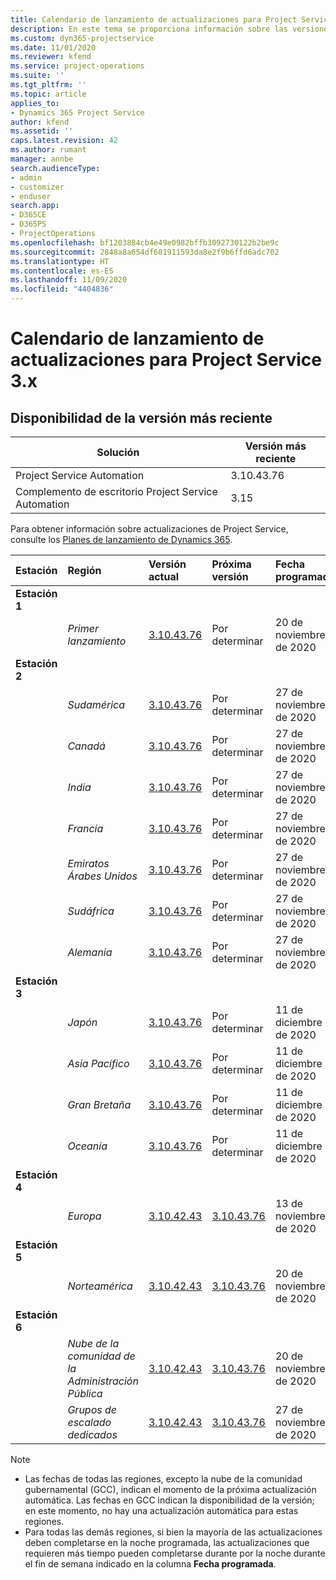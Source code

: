 ```yaml
---
title: Calendario de lanzamiento de actualizaciones para Project Service 3.x
description: En este tema se proporciona información sobre las versiones disponibles y próximas de Dynamics 365 Project Service Automation.
ms.custom: dyn365-projectservice
ms.date: 11/01/2020
ms.reviewer: kfend
ms.service: project-operations
ms.suite: ''
ms.tgt_pltfrm: ''
ms.topic: article
applies_to:
- Dynamics 365 Project Service
author: kfend
ms.assetid: ''
caps.latest.revision: 42
ms.author: rumant
manager: annbe
search.audienceType:
- admin
- customizer
- enduser
search.app:
- D365CE
- D365PS
- ProjectOperations
ms.openlocfilehash: bf1203884cb4e49e0982bffb3092730122b2be9c
ms.sourcegitcommit: 2848a8a654df601911593da8e2f9b6ffd6adc702
ms.translationtype: HT
ms.contentlocale: es-ES
ms.lasthandoff: 11/09/2020
ms.locfileid: "4404836"
---
```

# <a name="update-release-schedule-for-project-service-3x"></a>Calendario de lanzamiento de actualizaciones para Project Service 3.x

## <a name="latest-version-availability"></a>Disponibilidad de la versión más reciente

| Solución  | Versión más reciente |
|-------|----|
| Project Service Automation    | 3.10.43.76 |
| Complemento de escritorio Project Service Automation                | 3.15          |

Para obtener información sobre actualizaciones de Project Service, consulte los [Planes de lanzamiento de Dynamics 365](https://docs.microsoft.com/dynamics365/release-plans/). 

| Estación  | Región | Versión actual | Próxima versión |  Fecha programada
| :---   | :---   | :---   | :---   |:---   |         
|<strong>Estación 1</strong> | |  |  | |
| | <i>Primer lanzamiento</i> | [3.10.43.76](whats-new-ur-25.md) | Por determinar | 20 de noviembre de 2020
|<strong>Estación 2</strong> | |  |  | |
| | <i>Sudamérica</i> | [3.10.43.76](whats-new-ur-25.md) | Por determinar | 27 de noviembre de 2020
| | <i>Canadá</i> | [3.10.43.76](whats-new-ur-25.md) | Por determinar | 27 de noviembre de 2020 
| | <i>India</i> | [3.10.43.76](whats-new-ur-25.md) | Por determinar | 27 de noviembre de 2020
| | <i>Francia</i> | [3.10.43.76](whats-new-ur-25.md) | Por determinar | 27 de noviembre de 2020
| | <i>Emiratos Árabes Unidos</i> | [3.10.43.76](whats-new-ur-25.md) | Por determinar | 27 de noviembre de 2020
| | <i>Sudáfrica</i> | [3.10.43.76](whats-new-ur-25.md) | Por determinar | 27 de noviembre de 2020
| | <i>Alemania</i> | [3.10.43.76](whats-new-ur-25.md) | Por determinar | 27 de noviembre de 2020
|<strong>Estación 3</strong> | |  |  | |
| | <i>Japón</i> | [3.10.43.76](whats-new-ur-25.md) | Por determinar | 11 de diciembre de 2020
| | <i>Asia Pacífico</i> | [3.10.43.76](whats-new-ur-25.md) | Por determinar | 11 de diciembre de 2020
| | <i>Gran Bretaña</i> | [3.10.43.76](whats-new-ur-25.md) | Por determinar | 11 de diciembre de 2020
| | <i>Oceanía</i> | [3.10.43.76](whats-new-ur-25.md) | Por determinar | 11 de diciembre de 2020
|<strong>Estación 4</strong> | |  |  | |
| | <i>Europa</i> |[3.10.42.43](whats-new-ur-24.md) | [3.10.43.76](whats-new-ur-25.md) | 13 de noviembre de 2020
|<strong>Estación 5</strong> | |  |  | |
| | <i>Norteamérica</i> |[3.10.42.43](whats-new-ur-24.md) | [3.10.43.76](whats-new-ur-25.md) | 20 de noviembre de 2020
|<strong>Estación 6</strong> | |  |  | |
| | <i>Nube de la comunidad de la Administración Pública</i> |[3.10.42.43](whats-new-ur-24.md) | [3.10.43.76](whats-new-ur-25.md) | 20 de noviembre de 2020
| | <i>Grupos de escalado dedicados</i> |[3.10.42.43](whats-new-ur-24.md) | [3.10.43.76](whats-new-ur-25.md) | 27 de noviembre de 2020

>[!Note]
> - Las fechas de todas las regiones, excepto la nube de la comunidad gubernamental (GCC), indican el momento de la próxima actualización automática. Las fechas en GCC indican la disponibilidad de la versión; en este momento, no hay una actualización automática para estas regiones.
> - Para todas las demás regiones, si bien la mayoría de las actualizaciones deben completarse en la noche programada, las actualizaciones que requieren más tiempo pueden completarse durante por la noche durante el fin de semana indicado en la columna **Fecha programada**.
